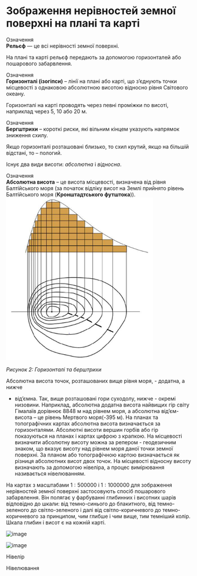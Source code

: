 Зображення нерівностей земної поверхні на плані та карті
========================================================

<div class="eoz-wrap">
<span class="eoz">Означення</span>
<div class="eoz-text">
<b>Рельєф</b> — це всi нерiвностi земної поверхнi.
</div>
</div>


На плані та карті рельєф передають за допомогою горизонталей або пошарового забарвлення.

<div class="eoz-wrap">
<span class="eoz">Означення</span>
<div class="eoz-text">
<b>Горизонталi (iзогiпси)</b> – лiнiї на планi або картi, що з’єднують точки мiсцевостi з однаковою абсолютною висотою вiдносно рiвня Свiтового океану.
</div>
</div>

Горизонталі на карті проводять через певні проміжки по висоті, наприклад через 5, 10 або 20 м.

<div class="eoz-wrap">
<span class="eoz">Означення</span>
<div class="eoz-text">
<b>Бергштрихи</b> – короткi риски, якi вiльним кiнцем указують напрямок зниження схилу.
</div>
</div>


Якщо горизонталі розташовані близько, то схил крутий, якщо на більшій відстані, то – пологий.

Існує два види висоти: *абсолютна* і *відносна*.

<div class="eoz-wrap">
<span class="eoz">Означення</span>
<div class="eoz-text">
<b>Абсолютна висота</b> – це висота мiсцевостi, визначена вiд рiвня <span class="p1">Балтiйського моря</span> (за початок вiдлiку висот на Землi прийнято рiвень <span class="p1">Балтiйського моря</span> (<b>Кронштадтського футштока</b>)).
</div>
</div>

<div class="space">
<div class="center">
<img src="pic5-5.png" width="400px" class="center"/>
<p><i>Рисунок 2:  Горизонталi та берштрихи</i></p>
</div>
</div>


Абсолютна висота точок, розташованих вище рівня моря, - додатна, а нижче
- від’ємна. Так, вище розташовані гори суходолу, нижче - окремі
низовини. Наприклад, абсолютна додатна висота найвищих гір світу
Гімалаїв дорівнює 8848 м над рівнем моря, а абсолютна від’єм-висота – це
рівень Мертвого моря(-395 м). На планах та топографічних картах
абсолютна висота визначається за горизонталями. Абсолютні висоти вершин
горбів або гір показуються на планах і картах цифрою з крапкою. На
місцевості визначити абсолютну висоту можна за репером - геодезичним
знаком, що вказує висоту над рівнем моря даної точки земної поверхні. За
планом або топографічною картою визначається як різниця абсолютних висот
двох точок. На місцевості відносну висоту визначають за допомогою
нівеліра, а процес вимірювання називається нівелюванням.


На картах з масштабами $1 : 500 000$ і $1 : 1 000 000$ для зображення
нерівностей земної поверхні застосовують спосіб пошарового забарвлення.
Він полягає у фарбуванні глибинних і висотних шарів відповідно до шкали:
від темно-синього до блакитного, від темно-зеленого до світло-зеленого і
далі від світло-коричневого до темно-коричневого за принципом, чим
глибше і чим вище, тим темніший колір. Шкала глибин і висот є на кожній
карті.



![image](pic6)


![image](pic7)


Нівелір


Нівелювання